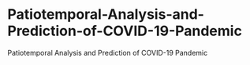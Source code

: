 # Patiotemporal-Analysis-and-Prediction-of-COVID-19-Pandemic
Patiotemporal Analysis and Prediction of COVID-19 Pandemic
